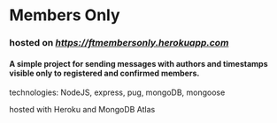 # Members Only

### hosted on ***https://ftmembersonly.herokuapp.com***

#### A simple project for sending messages with authors and timestamps visible only to registered and confirmed members.

technologies: NodeJS, express, pug, mongoDB, mongoose

hosted with Heroku and MongoDB Atlas
